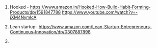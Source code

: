1. Hooked - https://www.amazon.in/Hooked-How-Build-Habit-Forming-Products/dp/1591847788
https://www.youtube.com/watch?v=-jXM4NymIcA

2. Lean startup- https://www.amazon.com/Lean-Startup-Entrepreneurs-Continuous-Innovation/dp/0307887898


3. 
